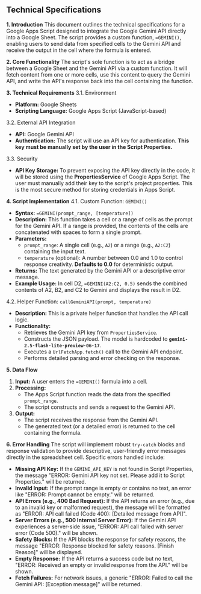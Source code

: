 ## Technical Specifications

**1. Introduction**
This document outlines the technical specifications for a Google Apps Script designed to integrate the Google Gemini API directly into a Google Sheet. The script provides a custom function, `=GEMINI()`, enabling users to send data from specified cells to the Gemini API and receive the output in the cell where the formula is entered.

**2. Core Functionality**
The script's sole function is to act as a bridge between a Google Sheet and the Gemini API via a custom function. It will fetch content from one or more cells, use this content to query the Gemini API, and write the API's response back into the cell containing the function.

**3. Technical Requirements**
3.1. Environment
*   **Platform:** Google Sheets
*   **Scripting Language:** Google Apps Script (JavaScript-based)

3.2. External API Integration
*   **API:** Google Gemini API
*   **Authentication:** The script will use an API key for authentication. **This key must be manually set by the user in the Script Properties.**

3.3. Security
*   **API Key Storage:** To prevent exposing the API key directly in the code, it will be stored using the **PropertiesService** of Google Apps Script. The user must manually add their key to the script's project properties. This is the most secure method for storing credentials in Apps Script.

**4. Script Implementation**
4.1. Custom Function: `GEMINI()`
*   **Syntax:** `=GEMINI(prompt_range, [temperature])`
*   **Description:** This function takes a cell or a range of cells as the prompt for the Gemini API. If a range is provided, the contents of the cells are concatenated with spaces to form a single prompt.
*   **Parameters:**
    *   `prompt_range`: A single cell (e.g., `A2`) or a range (e.g., `A2:C2`) containing the input text.
    *   `temperature` (optional): A number between 0.0 and 1.0 to control response creativity. **Defaults to 0.0** for deterministic output.
*   **Returns:** The text generated by the Gemini API or a descriptive error message.
*   **Example Usage:** In cell D2, `=GEMINI(A2:C2, 0.5)` sends the combined contents of A2, B2, and C2 to Gemini and displays the result in D2.

4.2. Helper Function: `callGeminiAPI(prompt, temperature)`
*   **Description:** This is a private helper function that handles the API call logic.
*   **Functionality:**
    *   Retrieves the Gemini API key from `PropertiesService`.
    *   Constructs the JSON payload. The model is hardcoded to **`gemini-2.5-flash-lite-preview-06-17`**.
    *   Executes a `UrlFetchApp.fetch()` call to the Gemini API endpoint.
    *   Performs detailed parsing and error checking on the response.

**5. Data Flow**
1.  **Input:** A user enters the `=GEMINI()` formula into a cell.
2.  **Processing:**
    *   The Apps Script function reads the data from the specified `prompt_range`.
    *   The script constructs and sends a request to the Gemini API.
3.  **Output:**
    *   The script receives the response from the Gemini API.
    *   The generated text (or a detailed error) is returned to the cell containing the formula.

**6. Error Handling**
The script will implement robust `try-catch` blocks and response validation to provide descriptive, user-friendly error messages directly in the spreadsheet cell. Specific errors handled include:
*   **Missing API Key:** If the `GEMINI_API_KEY` is not found in Script Properties, the message "ERROR: Gemini API key not set. Please add it to Script Properties." will be returned.
*   **Invalid Input:** If the prompt range is empty or contains no text, an error like "ERROR: Prompt cannot be empty." will be returned.
*   **API Errors (e.g., 400 Bad Request):** If the API returns an error (e.g., due to an invalid key or malformed request), the message will be formatted as "ERROR: API call failed (Code 400): [Detailed message from API]".
*   **Server Errors (e.g., 500 Internal Server Error):** If the Gemini API experiences a server-side issue, "ERROR: API call failed with server error (Code 500)." will be shown.
*   **Safety Blocks:** If the API blocks the response for safety reasons, the message "ERROR: Response blocked for safety reasons. [Finish Reason]" will be displayed.
*   **Empty Response:** If the API returns a success code but no text, "ERROR: Received an empty or invalid response from the API." will be shown.
*   **Fetch Failures:** For network issues, a generic "ERROR: Failed to call the Gemini API: [Exception message]" will be returned.
